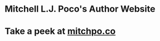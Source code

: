<h1>Mitchell L.J. Poco's Author Website</h1>

<h1>Take a peek at <a href="https://mitchpo.co" target="_blank">mitchpo.co</a>
